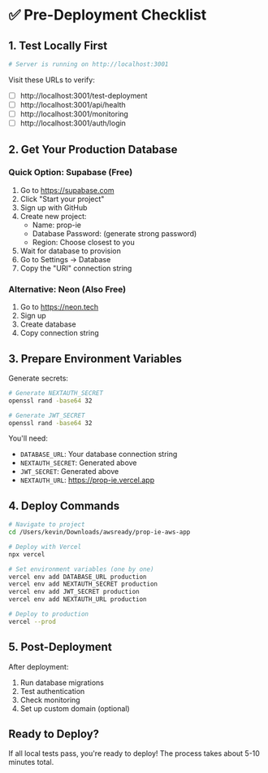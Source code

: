 # ✅ Pre-Deployment Checklist

## 1. Test Locally First
```bash
# Server is running on http://localhost:3001
```

Visit these URLs to verify:
- [ ] http://localhost:3001/test-deployment
- [ ] http://localhost:3001/api/health
- [ ] http://localhost:3001/monitoring
- [ ] http://localhost:3001/auth/login

## 2. Get Your Production Database

### Quick Option: Supabase (Free)
1. Go to https://supabase.com
2. Click "Start your project"
3. Sign up with GitHub
4. Create new project:
   - Name: prop-ie
   - Database Password: (generate strong password)
   - Region: Choose closest to you
5. Wait for database to provision
6. Go to Settings → Database
7. Copy the "URI" connection string

### Alternative: Neon (Also Free)
1. Go to https://neon.tech
2. Sign up
3. Create database
4. Copy connection string

## 3. Prepare Environment Variables

Generate secrets:
```bash
# Generate NEXTAUTH_SECRET
openssl rand -base64 32

# Generate JWT_SECRET
openssl rand -base64 32
```

You'll need:
- `DATABASE_URL`: Your database connection string
- `NEXTAUTH_SECRET`: Generated above
- `JWT_SECRET`: Generated above
- `NEXTAUTH_URL`: https://prop-ie.vercel.app

## 4. Deploy Commands

```bash
# Navigate to project
cd /Users/kevin/Downloads/awsready/prop-ie-aws-app

# Deploy with Vercel
npx vercel

# Set environment variables (one by one)
vercel env add DATABASE_URL production
vercel env add NEXTAUTH_SECRET production
vercel env add JWT_SECRET production
vercel env add NEXTAUTH_URL production

# Deploy to production
vercel --prod
```

## 5. Post-Deployment

After deployment:
1. Run database migrations
2. Test authentication
3. Check monitoring
4. Set up custom domain (optional)

## Ready to Deploy?

If all local tests pass, you're ready to deploy! The process takes about 5-10 minutes total.